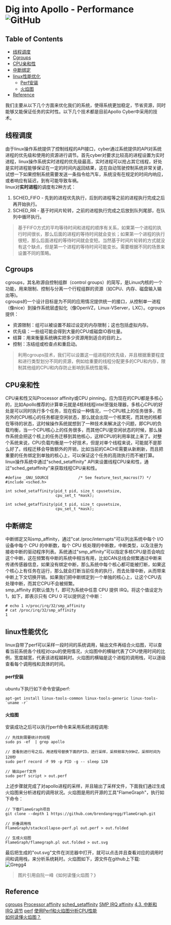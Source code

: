 # Dig into Apollo - Performance ![GitHub](https://img.shields.io/github/license/daohu527/Dig-into-Apollo.svg?style=popout)

## Table of Contents
- [线程调度](#schedule)
- [Cgroups](#cgroups)
- [CPU亲和性](#cpu)
- [中断绑定](#interrupt)
- [linux性能优化](#linux)
  - [Perf安装](#perf)
  - [火焰图](#flame_graph)
- [Reference](#reference)

我们主要从以下几个方面来优化我们的系统，使得系统更加稳定，节省资源，同时能够又能保证任务的实时性。以下几个技术都是目前Apollo Cyber中采用的技术。

<a name="schedule" />

## 线程调度
由于linux操作系统提供了控制线程的API接口，cyber通过系统提供的API对系统进程的优先级和使用的资源进行调节。首先cyber对要求比较高的进程设置为实时进程，linux操作系统实时进程的优先级最高，实时进程可以抢占其它线程，好处是实时进程能够保证在一定的时间内返回结果，这在自动驾驶控制系统非常关键，试想一下如果控制系统需要发送一条指令给汽车，系统没有在规定的时间内响应，或者响应有延迟，到有可能导致车祸。  
linux对**实时进程**的调度有2种方式：  
1. SCHED_FIFO - 先到的进程优先执行，后到的进程等之前的进程执行完成之后再开始执行。  
2. SCHED_RR - 基于时间片轮转，之前的进程执行完成之后放到队列尾部，在队列中循环执行。

> 基于FIFO方式的平均等待时间和进程的顺序有关系，如果第一个进程的执行时间很长，那么后面的进程的等待时间就会变长；如果第一个进程的执行很短，那么后面进程的等待时间就会变短。当然基于时间片轮转的方式就没有这个缺点，但是第一个进程的等待时间可能变长。需要根据不同的场景来设置不同的策略。

<a name="cgroups" />

## Cgroups
cgroups，其名称源自控制组群（control groups）的简写，是Linux内核的一个功能，用来限制、控制与分离一个行程组群的资源（如CPU、内存、磁盘输入输出等)。  
cgroups的一个设计目标是为不同的应用情况提供统一的接口，从控制单一进程（像nice）到操作系统层虚拟化（像OpenVZ，Linux-VServer，LXC）。cgroups提供：  
* 资源限制：组可以被设置不超过设定的内存限制；这也包括虚拟内存。
* 优先级：一些组可能会得到大量的CPU或磁盘IO吞吐量。
* 结算：用来衡量系统确实把多少资源用到适合的目的上。
* 控制：冻结组或检查点和重启动。

> 利用cgroups技术，我们可以设置这一组进程的优先级，并且根据重要程度和进行类型划分不同的资源，例如给重要的线程分配更多的CPU和内存，限制其他组的CPU和内存防止影响到系统性能等。

<a name="cpu" />

## CPU亲和性
CPU亲和性又叫Processor affinity或CPU pinning，应为现在的CPU都是多核心的，比如Apollo推荐的计算单元就是4核8线程intel至强处理器，多核心CPU的好处是可以同时执行多个任务，现在假设一种情况，一个CPU核上的任务很多，而另外的CPU核心的任务都是空闲状态，那么就会出现一个核累死，而其他的核都在等待的状态，这时候操作系统就想到了一种技术来解决这个问题，即CPU的负载均衡，当一个CPU核心上的任务很多，而其他CPU是空闲状态的时候，那么操作系统会把这个核上的任务迁移到其他核心，这样CPU的利用率就上来了。对整个系统来说，CPU负载均衡是一个好技术，但是对单个线程来说，可能就不是那么好了。线程迁移会导致额外的开销，比如当前的CACHE需要从新刷新，而且把重要的任务绑定到单独的核心上，可以保证这个任务的高效执行而不被打算。  
linux操作系统中通过"sched_setaffinity" API来设置线程CPU亲和性，通过"sched_getaffinity"来获取线程CPU亲和性。
```
#define _GNU_SOURCE             /* See feature_test_macros(7) */
#include <sched.h>

int sched_setaffinity(pid_t pid, size_t cpusetsize,
                      cpu_set_t *mask);

int sched_getaffinity(pid_t pid, size_t cpusetsize,
                      cpu_set_t *mask);
```


<a name="interrupt" />

## 中断绑定
中断绑定又叫smp_affinity，通过"cat /proc/interrupts"可以列出系统中每个 I/O 设备中每个 CPU 的中断数，每个 CPU 核处理的中断数，中断类型，以及注册为接收中断的驱动程序列表。系统通过"smp_affinity"可以指定多核CPU是否会响应这个中断，这在频繁有中断的系统中相当有用，比如CAN总线会频繁通过中断来传递传感器信息，如果没有绑定中断，那么系统中每个核心都可能被打断，如果这个核心上有任务在运行，那么就会打断当前任务的执行，而去处理中断，从而带来中断上下文切换开销。如果我们把中断绑定到一个单独的核心上，让这个CPU去处理中断，而其它CPU不会被频繁。  
smp_affinity 的默认值为 f，即可为系统中任意 CPU 提供 IRQ。将这个值设定为 1，如下，即表示只有 CPU 0 可以提供这个中断：  
```
# echo 1 >/proc/irq/32/smp_affinity
# cat /proc/irq/32/smp_affinity
1
```



<a name="linux" />

## linux性能优化
linux自带了perf可以采样一段时间的系统调用，输出文件再结合火焰图，可以查看当前系统各个线程对cpu的使用情况，火焰图中的横轴代表了CPU使用时间的比例，宽度越宽，代表该进程越耗时。火焰图的横轴是这个进程的调用栈，可以逐级查看每个调用栈和具体的时间。 

<a name="perf" />

#### perf安装
ubuntu下执行如下命令安装perf:  
```
apt-get install linux-tools-common linux-tools-generic linux-tools-`uname -r`
``` 

<a name="flame_graph" />

#### 火焰图
安装成功之后可以执行perf命令来采用系统进程调用:  
```
// 先找到需要统计的线程
sudo ps -ef  | grep apollo

// 查看到进行号之后，用进程号替换下面的PID，进行采样，采样频率为99HZ，采样时间为120秒
sudo perf record -F 99 -p PID -g -- sleep 120

// 输出perf文件
sudo perf script > out.perf
```
上述步骤就完成了对apollo进程的采样，并且输出了采样文件，下面我们通过生成火焰图来分析进程的调用状况。火焰图是用的开源的工具"FlameGraph"，执行如下命令：  
```
// 下载FlameGraph项目
git clone --depth 1 https://github.com/brendangregg/FlameGraph.git

// 折叠调用栈
FlameGraph/stackcollapse-perf.pl out.perf > out.folded

// 生成火焰图
FlameGraph/flamegraph.pl out.folded > out.svg

```

最后把生成的"out.svg"文件在浏览器中打开，就可以点击并且查看对应的调用时间和调用栈，来分析系统耗时。火焰图如下，源文件在github上下载:  
![Gregg4](https://github.com/daohu527/Dig-into-Apollo/blob/master/cyber/Gregg4.svg)  
> 图片引用自阮一峰《如何读懂火焰图？》



<a name="reference" />

## Reference
[cgroups](https://zh.wikipedia.org/wiki/Cgroups)
[Processor affinity](https://en.wikipedia.org/wiki/Processor_affinity)
[sched_setaffinity](https://linux.die.net/man/2/sched_setaffinity)
[SMP IRQ affinity](https://www.kernel.org/doc/Documentation/IRQ-affinity.txt)
[4.3. 中断和 IRQ 调节](https://access.redhat.com/documentation/zh-cn/red_hat_enterprise_linux/6/html/performance_tuning_guide/s-cpu-irq)
[perf](http://www.brendangregg.com/perf.html)
[使用Perf和火焰图分析CPU性能](http://senlinzhan.github.io/2018/03/18/perf/)  
[如何读懂火焰图？](http://www.ruanyifeng.com/blog/2017/09/flame-graph.html) 